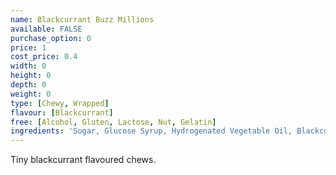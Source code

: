 ```yaml
---
name: Blackcurrant Buzz Millions
available: FALSE
purchase_option: 0
price: 1
cost_price: 0.4
width: 0
height: 0
depth: 0
weight: 0
type: [Chewy, Wrapped]
flavour: [Blackcurrant]
free: [Alcohol, Gluten, Lactose, Nut, Gelatin]
ingredients: 'Sugar, Glucose Syrup, Hydrogenated Vegetable Oil, Blackcurrant Juice From Concentrate 3% Acid (Citric Acid), Starch, Concentrates (Black Carrot, Hibiscus) Gelling Agents, E414, E418, Flavouring Emulsifier E473.'
---
```

Tiny blackcurrant flavoured chews.